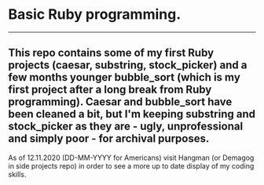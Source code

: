 # Basic Ruby programming.
---
This repo contains some of my first Ruby projects (caesar, substring, stock_picker) and a few months younger bubble_sort
(which is my first project after a long break from Ruby programming). Caesar and bubble_sort have been cleaned a bit, but
I'm keeping substring and stock_picker as they are - ugly, unprofessional and simply poor - for archival purposes.
---
As of 12.11.2020 (DD-MM-YYYY for Americans) visit Hangman (or Demagog in side projects repo) in order to see a more up to
date display of my coding skills.
